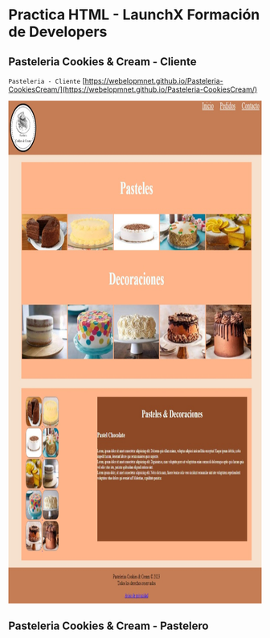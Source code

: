 # Practica HTML - LaunchX Formación de Developers

## Pasteleria Cookies & Cream - Cliente
`Pasteleria - Cliente` [https://webelopmnet.github.io/Pasteleria-CookiesCream/](https://webelopmnet.github.io/Pasteleria-CookiesCream/)
<p align="center">
  <img width="800" height="1000" src="https://raw.githubusercontent.com/CamarenaAI/FrontEnd/main/02.-%20HTML/img/Pasteleria%20-%20Cliente.jpeg">
</p>

## Pasteleria Cookies & Cream - Pastelero
